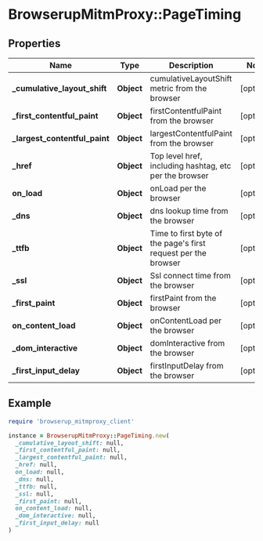# BrowserupMitmProxy::PageTiming

## Properties

| Name | Type | Description | Notes |
| ---- | ---- | ----------- | ----- |
| **_cumulative_layout_shift** | **Object** | cumulativeLayoutShift metric from the browser | [optional] |
| **_first_contentful_paint** | **Object** | firstContentfulPaint from the browser | [optional] |
| **_largest_contentful_paint** | **Object** | largestContentfulPaint from the browser | [optional] |
| **_href** | **Object** | Top level href, including hashtag, etc per the browser | [optional] |
| **on_load** | **Object** | onLoad per the browser | [optional] |
| **_dns** | **Object** | dns lookup time from the browser | [optional] |
| **_ttfb** | **Object** | Time to first byte of the page&#39;s first request per the browser | [optional] |
| **_ssl** | **Object** | Ssl connect time from the browser | [optional] |
| **_first_paint** | **Object** | firstPaint from the browser | [optional] |
| **on_content_load** | **Object** | onContentLoad per the browser | [optional] |
| **_dom_interactive** | **Object** | domInteractive from the browser | [optional] |
| **_first_input_delay** | **Object** | firstInputDelay from the browser | [optional] |

## Example

```ruby
require 'browserup_mitmproxy_client'

instance = BrowserupMitmProxy::PageTiming.new(
  _cumulative_layout_shift: null,
  _first_contentful_paint: null,
  _largest_contentful_paint: null,
  _href: null,
  on_load: null,
  _dns: null,
  _ttfb: null,
  _ssl: null,
  _first_paint: null,
  on_content_load: null,
  _dom_interactive: null,
  _first_input_delay: null
)
```

